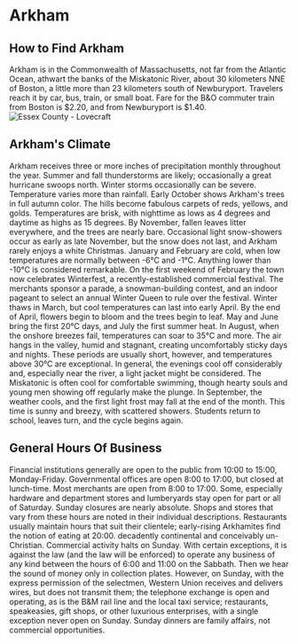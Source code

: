 # Arkham
## How to Find Arkham
Arkham is in the Commonwealth of Massachusetts, not far from the Atlantic Ocean,
athwart the banks of the Miskatonic River, about 30 kilometers NNE of Boston,
a little more than 23 kilometers south of Newburyport.
Travelers reach it by car, bus, train, or small boat.
Fare for the B&O commuter train from Boston is $2.20, and from Newburyport is $1.40.
![Essex County - Lovecraft](https://user-images.githubusercontent.com/107671583/225571078-d731f891-c963-4401-a262-3c54becfdfa2.png)
## Arkham's Climate
Arkham receives three or more inches of precipitation monthly throughout the year.
Summer and fall thunderstorms are likely; occasionally a great hurricane swoops north.
Winter storms occasionally can be severe. Temperature varies more than rainfall.
Early October shows Arkham's trees in full autumn color. The hills become fabulous carpets of reds, yellows, and golds.
Temperatures are brisk, with nighttime as lows as 4 degrees and daytime
as highs as 15 degrees.
By November, fallen leaves litter everywhere, and the trees are nearly bare.
Occasional light snow-showers occur as early as late November, but the snow does not last, and Arkham rarely enjoys a white Christmas.
January and February are cold, when low temperatures are normally between -6°C and -1°C. Anything lower than -10°C is considered remarkable.
On the first weekend of February the town now celebrates Winterfest, a recently-established commercial festival.
The merchants sponsor a parade, a snowman-building contest, and an indoor pageant to select an annual Winter Queen to rule over the festival.
Winter thaws in March, but cool temperatures can last into early April. By the end of April, flowers begin to bloom and the trees begin to leaf.
May and June bring the first 20°C days, and July the first summer heat. In August, when the onshore breezes fail, temperatures can soar to 35°C and more.
The air hangs in the valley, humid and stagnant, creating uncomfortably sticky days and nights. These periods are usually short, however,
and temperatures above 30°C are exceptional. In general, the evenings cool off considerably and, especially near the river, a light jacket might be considered.
The Miskatonic is often cool for comfortable swimming, though hearty souls and young men showing off regularly make the plunge.
In September, the weather cools, and the first light frost may fall at the end of the month. This time is sunny and breezy, with scattered showers.
Students return to school, leaves turn, and the cycle begins again.
## General Hours Of Business
Financial institutions generally are open to the public from 10:00 to 15:00, Monday-Friday.
Governmental offices are open 8:00 to 17:00, but closed at lunch-time.
Most merchants are open from 8:00 to 17:00.
Some, especially hardware and department stores and lumberyards stay open for part or all of Saturday.
Sunday closures are nearly absolute.
Shops and stores that vary from these hours are noted in their individual descriptions.
Restaurants usually maintain hours that suit their clientele;
early-rising Arkhamites find the notion of eating at 20:00. decadently continental and conceivably un-Christian.
Commercial activity halts on Sunday. With certain exceptions, it is against the law (and the law will be enforced) 
to operate any business of any kind between the hours of 6:00 and 11:00 on the Sabbath. Then we hear the sound of money only in collection plates.
However, on Sunday, with the express permission of the selectmen, Western Union receives and delivers wires, but does not transmit them;
the telephone exchange is open and operating, as is the B&M rail line and the local taxi service;
restaurants, speakeasies, gift shops, or other luxurious enterprises, with a single exception never open on Sunday.
Sunday dinners are family affairs, not commercial opportunities.
